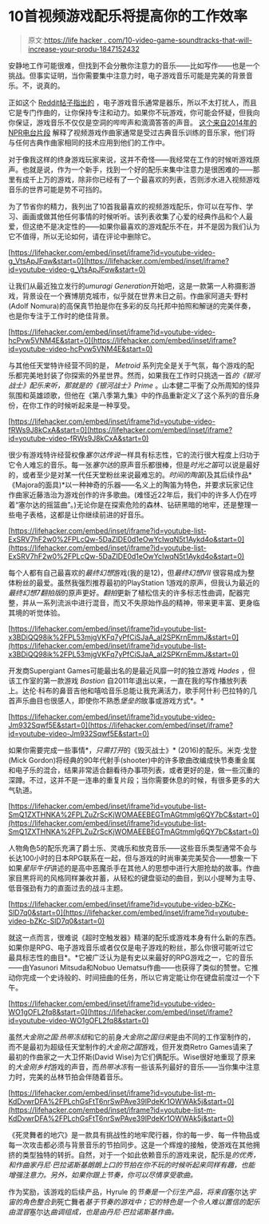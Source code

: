 # 10首视频游戏配乐将提高你的工作效率

> 原文:[https://life hacker . com/10-video-game-soundtracks-that-will-increase-your-produ-1847152432](https://lifehacker.com/10-video-game-soundtracks-that-will-increase-your-produ-1847152432)

安静地工作可能很难，但找到不会分散你注意力的音乐——比如写作——也是一个挑战。但事实证明，当你需要集中注意力时，电子游戏音乐可能是完美的背景音乐。不，说真的。

正如这个 [Reddit帖子指出的](https://www.reddit.com/r/LifeProTips/comments/nzuvaa/lpt_need_music_to_help_you_be_productive_during/) ，电子游戏音乐通常是器乐，所以不太打扰人，而且它是专门作曲的，让你保持专注和动力。如果你不玩游戏，你可能会怀疑，但我向你保证，游戏音乐不仅仅是空洞的哔哔声和滴滴答答的声音。 [这个来自2014年的NPR电台片段](https://www.wnyc.org/story/ludomusicology-study-video-game-music-gains-recognition/) 解释了视频游戏作曲家通常是受过古典音乐训练的音乐家，他们将与任何古典作曲家相同的技术应用到他们的工作中。

对于像我这样的终身游戏玩家来说，这并不奇怪——我经常在工作的时候听游戏原声。也就是说，作为一个新手，找到一个好的配乐来集中注意力是很困难的——那里有成千上万的游戏，除非你已经有了一个最喜欢的列表，否则涉水进入视频游戏音乐的世界可能是势不可挡的。

为了节省你的精力，我列出了10首我最喜欢的视频游戏配乐，你可以在写作、学习、画画或做其他任何事情的时候听听。该列表收集了心爱的经典作品和个人最爱，但这绝不是决定性的——如果你最喜欢的游戏配乐不在，并不是因为我们认为它不值得，所以无论如何，请在评论中删除它。

 [https://lifehacker.com/embed/inset/iframe?id=youtube-video-g_VtsApJFqw&start=0](https://lifehacker.com/embed/inset/iframe?id=youtube-video-g_VtsApJFqw&start=0) 

让我们从最近独立发行的*umuragi Generation*开始吧，这是一款第一人称摄影游戏，背景设在一个赛博朋克城市，似乎就在世界末日之前。作曲家阿道夫·野村(Adolf Nomura)的高保真节拍是你在多彩的反乌托邦中拍照和解谜的完美伴奏，也是你专注于工作时的绝佳背景。

 [https://lifehacker.com/embed/inset/iframe?id=youtube-video-hcPvw5VNM4E&start=0](https://lifehacker.com/embed/inset/iframe?id=youtube-video-hcPvw5VNM4E&start=0) 

与其他任天堂特许经营不同的是， *Metroid* 系列完全是关于气氛，每个游戏的配乐都完美地封装了你探索的外星世界。然而，如果我在工作时只挑选一首*的《银河战士》*配乐来听，那就是*的《银河战士》Prime* 。山本健二平衡了众所周知的怪异氛围和英雄颂歌，但他在《第八季第九集》中的作品重新定义了这个系列的音乐身份，在你工作的时候听起来是一种享受。

 [https://lifehacker.com/embed/inset/iframe?id=youtube-video-fRWs9J8kCxA&start=0](https://lifehacker.com/embed/inset/iframe?id=youtube-video-fRWs9J8kCxA&start=0) 

很少有游戏特许经营权像*塞尔达传说*一样具有标志性，它的流行很大程度上归功于它令人难忘的音乐。每一张*塞尔达*的原声音乐都很棒，但是*时光之笛*可以说是最好的，或者至少是对某一代任天堂粉丝来说最难忘的。*时间的陶笛*(及其后续作品*《Majora的面具)*以一种神奇的乐器——名义上的陶笛为特色，并要求玩家记住作曲家近藤浩治为游戏创作的许多歌曲。(难怪近22年后，我们中的许多人仍在哼着“塞尔达的摇篮曲”。)无论你是在探索危险的森林、钻研黑暗的地牢，还是整理一些电子表格，这都是让你继续前进的好音乐。

 [https://lifehacker.com/embed/inset/iframe?id=youtube-list-ExSRV7hF2w0%2FPLcQw-5DaZIDE0d1eOwYcIwqN5t1Aykd4o&start=0](https://lifehacker.com/embed/inset/iframe?id=youtube-list-ExSRV7hF2w0%2FPLcQw-5DaZIDE0d1eOwYcIwqN5t1Aykd4o&start=0) 

每个人都有自己最喜欢的*最终幻想*游戏(我的是12)，但*最终幻想VII* 很容易成为整体粉丝的最爱。虽然我强烈推荐最初的PlayStation 1游戏的原声，但我认为最近的*最终幻想7翻拍版*的原声更好。*翻拍*更新了植松信夫的许多标志性曲调，配器完整，并从一系列流派中进行混音，而又不失原始作品的精神，带来更丰富、更身临其境的听觉体验。

 [https://lifehacker.com/embed/inset/iframe?id=youtube-list-x3BDiQQ98ik%2FPL53mjgVKFq7yPfCiSJaA_aI2SPKrnEmmJ&start=0](https://lifehacker.com/embed/inset/iframe?id=youtube-list-x3BDiQQ98ik%2FPL53mjgVKFq7yPfCiSJaA_aI2SPKrnEmmJ&start=0) 

开发商Supergiant Games可能最出名的是最近风靡一时的独立游戏 *Hades* ，但该工作室的第一款游戏 *Bastion* 自2011年退出以来，一直在我的写作播放列表上。达伦·科布的鼻音吉他和嘻哈音乐总能让我充满活力，歌手阿什利·巴拉特的几首声乐曲目也很感人，即使你不熟悉*堡垒的*故事或游戏方式*。*

 [https://lifehacker.com/embed/inset/iframe?id=youtube-video-Jm932Sqwf5E&start=0](https://lifehacker.com/embed/inset/iframe?id=youtube-video-Jm932Sqwf5E&start=0) 

如果你需要完成一些事情*，*只需打开*的《毁灭战士》* (2016)的配乐。米克·戈登(Mick Gordon)将经典的90年代射手(shooter)中的许多歌曲改编成快节奏重金属和电子乐的混合，结果非常适合翻看待办事项列表，或者更好的是，做一些沉重的深蹲。不过，这并不是一连串的重复片段；当你需要休息的时候，有很多更多的大气轨道。

 [https://lifehacker.com/embed/inset/iframe?id=youtube-list-SmQ1ZXTHNKA%2FPLZuZrScKjWOMAEEBEGTmAGtmmlg6QY7bC&start=0](https://lifehacker.com/embed/inset/iframe?id=youtube-list-SmQ1ZXTHNKA%2FPLZuZrScKjWOMAEEBEGTmAGtmmlg6QY7bC&start=0) 

人物角色5的配乐充满了爵士乐、灵魂乐和放克音乐——这些音乐类型通常不会与长达100小时的日本RPG联系在一起，但与游戏的时尚审美完美契合——想象一下如果*星际牛仔*讲述的是高中恶魔杀手在其他人的思想中进行大胆抢劫的故事。作曲家目黒将司的风格同样兼收并蓄，从轻松的键盘驱动的曲目，到以小提琴为主导、低音强劲有力的直面过去的战斗主题。

 [https://lifehacker.com/embed/inset/iframe?id=youtube-video-bZKc-SlD7q0&start=0](https://lifehacker.com/embed/inset/iframe?id=youtube-video-bZKc-SlD7q0&start=0) 

就这一点而言，很难说《超时空触发器》精湛的配乐或游戏本身有什么新的东西。如果你是RPG、电子游戏音乐或者仅仅是电子游戏的粉丝，那么你很可能听过它最具标志性的曲目*。*它被广泛认为是有史以来最好的RPG游戏之一，它的音乐——由Yasunori Mitsuda和Nobuo Uematsu作曲——也获得了类似的赞誉。它推动你完成一个史诗般的、时间扭曲的任务，所以它肯定能让你在键盘前度过一个下午。

 [https://lifehacker.com/embed/inset/iframe?id=youtube-video-WO1gOFL2fq8&start=0](https://lifehacker.com/embed/inset/iframe?id=youtube-video-WO1gOFL2fq8&start=0) 

虽然*大金刚之国:热带冻结*和它的前身*大金刚之国归来*是由不同的工作室制作的，而不是最初为超级任天堂制作的*大金刚之国*游戏，但开发商Retro Games请来了最初的作曲家之一大卫怀斯(David Wise)为它们俩配乐。Wise很好地重现了原来的*大金刚乡村*游戏的声音，而*热带冰冻*有一些该系列最好的音乐——当你集中注意力时，完美的丛林节拍会伴随着音乐。

 [https://lifehacker.com/embed/inset/iframe?id=youtube-list-m-KdDvwrDFA%2FPLchGsFtT6nrSwPAve39lPdeKr1OWWAk5j&start=0](https://lifehacker.com/embed/inset/iframe?id=youtube-list-m-KdDvwrDFA%2FPLchGsFtT6nrSwPAve39lPdeKr1OWWAk5j&start=0) 

《死灵舞者的地穴》是一款具有挑战性的地牢爬行器，你的每一步、每一件物品或每一次攻击都必须与背景音乐的节拍同步。这是一个辉煌的接触，使游戏在其他拥挤的类型独特的转折。自然，对于一个如此依赖音乐的游戏来说，配乐是*的优秀，*和作曲家丹尼·巴拉诺斯基朗朗上口的节拍在你不玩*的时候听起来同样有趣，也能增强注意力。另外，如果你跟上节奏，你可以尽情享受歌曲。*

作为奖励，该游戏的后续产品，Hyrule 的*节奏是一个衍生产品，将来自*塞尔达*宇宙的角色整合到*死亡舞者*基于节奏的游戏中；它的特色是一个令人难以置信的配乐 由混音*塞尔达*曲调组成，也是由丹尼·巴拉诺斯基作曲。*
